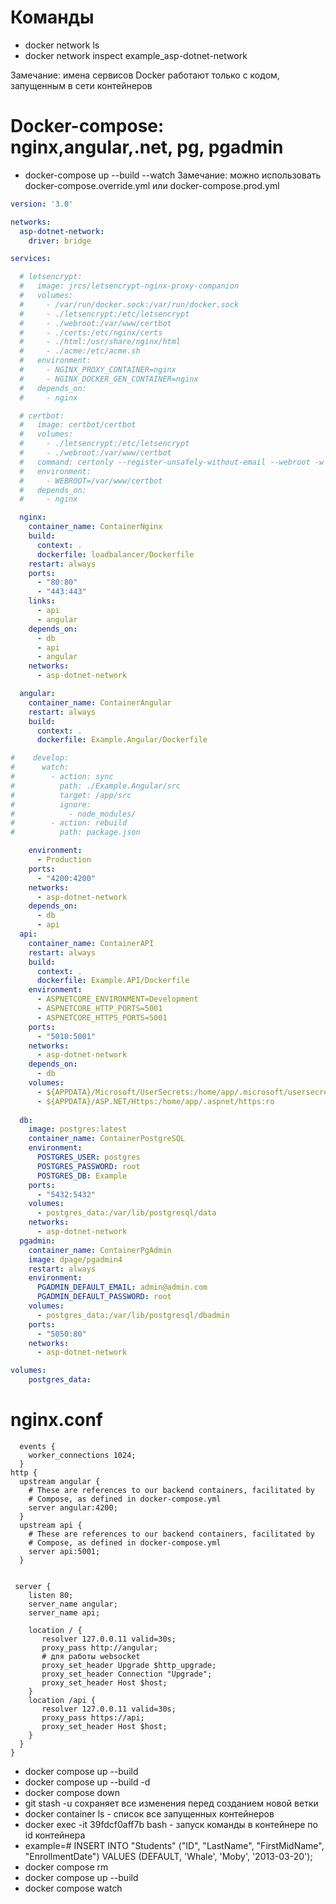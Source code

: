 # Команды 

- docker network ls
- docker network inspect example_asp-dotnet-network

Замечание: имена сервисов Docker работают только с кодом, запущенным в сети контейнеров


# Docker-compose: nginx,angular,.net, pg, pgadmin

- docker-compose up --build --watch
Замечание: можно использовать docker-compose.override.yml или docker-compose.prod.yml


```yml
version: '3.0'

networks:
  asp-dotnet-network:
    driver: bridge

services:

  # letsencrypt:
  #   image: jrcs/letsencrypt-nginx-proxy-companion
  #   volumes:
  #     - /var/run/docker.sock:/var/run/docker.sock
  #     - ./letsencrypt:/etc/letsencrypt
  #     - ./webroot:/var/www/certbot
  #     - ./certs:/etc/nginx/certs
  #     - ./html:/usr/share/nginx/html
  #     - ./acme:/etc/acme.sh  
  #   environment:
  #     - NGINX_PROXY_CONTAINER=nginx
  #     - NGINX_DOCKER_GEN_CONTAINER=nginx
  #   depends_on:
  #     - nginx 

  # certbot:
  #   image: certbot/certbot
  #   volumes:
  #     - ./letsencrypt:/etc/letsencrypt
  #     - ./webroot:/var/www/certbot
  #   command: certonly --register-unsafely-without-email --webroot -w /var/www/certbot -d example.com -d www.example.com --agree-tos --no-eff-email --force-renewal
  #   environment:
  #     - WEBROOT=/var/www/certbot
  #   depends_on:
  #     - nginx

  nginx:
    container_name: ContainerNginx
    build: 
      context: .
      dockerfile: loadbalancer/Dockerfile
    restart: always
    ports:
      - "80:80"
      - "443:443"
    links:
      - api
      - angular
    depends_on:
      - db
      - api
      - angular
    networks:
      - asp-dotnet-network 

  angular:
    container_name: ContainerAngular
    restart: always
    build:
      context: .
      dockerfile: Example.Angular/Dockerfile

#    develop:
#      watch:
#        - action: sync
#          path: ./Example.Angular/src
#          target: /app/src
#          ignore:
#            - node_modules/
#        - action: rebuild
#          path: package.json

    environment:
      - Production
    ports:
      - "4200:4200"
    networks:
      - asp-dotnet-network
    depends_on:
      - db
      - api
  api:
    container_name: ContainerAPI
    restart: always
    build:
      context: .
      dockerfile: Example.API/Dockerfile
    environment:
      - ASPNETCORE_ENVIRONMENT=Development
      - ASPNETCORE_HTTP_PORTS=5001
      - ASPNETCORE_HTTPS_PORTS=5001
    ports:
      - "5010:5001"
    networks:
      - asp-dotnet-network
    depends_on:
      - db
    volumes:
      - ${APPDATA}/Microsoft/UserSecrets:/home/app/.microsoft/usersecrets:ro
      - ${APPDATA}/ASP.NET/Https:/home/app/.aspnet/https:ro
      
  db:
    image: postgres:latest
    container_name: ContainerPostgreSQL
    environment:
      POSTGRES_USER: postgres
      POSTGRES_PASSWORD: root
      POSTGRES_DB: Example
    ports:
      - "5432:5432"
    volumes:
      - postgres_data:/var/lib/postgresql/data
    networks:
      - asp-dotnet-network
  pgadmin:
    container_name: ContainerPgAdmin
    image: dpage/pgadmin4
    restart: always
    environment:
      PGADMIN_DEFAULT_EMAIL: admin@admin.com
      PGADMIN_DEFAULT_PASSWORD: root
    volumes:
      - postgres_data:/var/lib/postgresql/dbadmin
    ports:
      - "5050:80"
    networks:
      - asp-dotnet-network 

volumes:
    postgres_data:

```

# nginx.conf

```
  events {
    worker_connections 1024;
  }
http {
  upstream angular {
    # These are references to our backend containers, facilitated by
    # Compose, as defined in docker-compose.yml
    server angular:4200;
  } 
  upstream api {
    # These are references to our backend containers, facilitated by
    # Compose, as defined in docker-compose.yml
    server api:5001;
  }
  

 server {
    listen 80;
    server_name angular;
    server_name api;

    location / {
       resolver 127.0.0.11 valid=30s;
       proxy_pass http://angular;
       # для работы websocket
       proxy_set_header Upgrade $http_upgrade;
       proxy_set_header Connection "Upgrade";
       proxy_set_header Host $host;
    }
    location /api {
       resolver 127.0.0.11 valid=30s;
       proxy_pass https://api;
       proxy_set_header Host $host;
    }
  }
}

```

- docker compose up --build
- docker compose up --build -d
- docker compose down
- git stash -u  сохраняет все изменения перед созданием новой ветки
- docker container ls  - список все запущенных контейнеров
- docker exec -it 39fdcf0aff7b bash  - запуск команды в контейнере по id контейнера
- example=# INSERT INTO "Students" ("ID", "LastName", "FirstMidName", "EnrollmentDate") VALUES (DEFAULT, 'Whale', 'Moby', '2013-03-20');
- docker compose rm
- docker compose up --build
- docker compose watch


